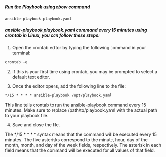 #####  Run the Playbook using ebow command
```xml
ansible-playbook playbook.yaml
```
##### ansible-playbook playbook.yaml command every 15 minutes using crontab in Linux, you can follow these steps:

1. Open the crontab editor by typing the following command in your terminal:

```xml
crontab -e
```
2. If this is your first time using crontab, you may be prompted to select a default text editor.

3. Once the editor opens, add the following line to the file:

```xml
*/15 * * * * ansible-playbook /opt/playbook.yaml
```
This line tells crontab to run the ansible-playbook command every 15 minutes. Make sure to replace /path/to/playbook.yaml with the actual path to your playbook file.

4. Save and close the file.

The */15 * * * * syntax means that the command will be executed every 15 minutes. The five asterisks correspond to the minute, hour, day of the month, month, and day of the week fields, respectively. The asterisk in each field means that the command will be executed for all values of that field.
